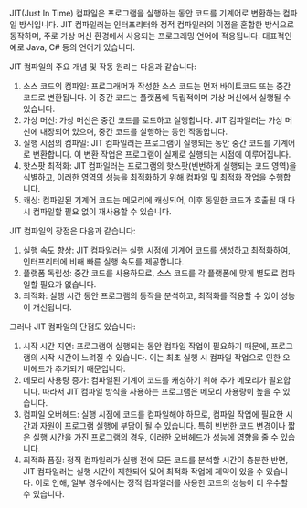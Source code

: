# 

JIT(Just In Time) 컴파일은 프로그램을 실행하는 동안 코드를 기계어로 변환하는 컴파일 방식입니다. JIT 컴파일러는 인터프리터와 정적 컴파일러의 이점을 혼합한 방식으로 동작하며, 주로 가상 머신 환경에서 사용되는 프로그래밍 언어에 적용됩니다. 대표적인 예로 Java, C# 등의 언어가 있습니다.

JIT 컴파일의 주요 개념 및 작동 원리는 다음과 같습니다:

1. 소스 코드의 컴파일: 프로그래머가 작성한 소스 코드는 먼저 바이트코드 또는 중간 코드로 변환됩니다. 이 중간 코드는 플랫폼에 독립적이며 가상 머신에서 실행될 수 있습니다.
2. 가상 머신: 가상 머신은 중간 코드를 로드하고 실행합니다. JIT 컴파일러는 가상 머신에 내장되어 있으며, 중간 코드를 실행하는 동안 작동합니다.
3. 실행 시점의 컴파일: JIT 컴파일러는 프로그램이 실행되는 동안 중간 코드를 기계어로 변환합니다. 이 변환 작업은 프로그램이 실제로 실행되는 시점에 이루어집니다.
4. 핫스팟 최적화: JIT 컴파일러는 프로그램의 핫스팟(빈번하게 실행되는 코드 영역)을 식별하고, 이러한 영역의 성능을 최적화하기 위해 컴파일 및 최적화 작업을 수행합니다.
5. 캐싱: 컴파일된 기계어 코드는 메모리에 캐싱되어, 이후 동일한 코드가 호출될 때 다시 컴파일할 필요 없이 재사용할 수 있습니다.

JIT 컴파일의 장점은 다음과 같습니다:

1. 실행 속도 향상: JIT 컴파일러는 실행 시점에 기계어 코드를 생성하고 최적화하여, 인터프리터에 비해 빠른 실행 속도를 제공합니다.
2. 플랫폼 독립성: 중간 코드를 사용하므로, 소스 코드를 각 플랫폼에 맞게 별도로 컴파일할 필요가 없습니다.
3. 최적화: 실행 시간 동안 프로그램의 동작을 분석하고, 최적화를 적용할 수 있어 성능이 개선됩니다.

그러나 JIT 컴파일의 단점도 있습니다:

1. 시작 시간 지연: 프로그램이 실행되는 동안 컴파일 작업이 필요하기 때문에, 프로그램의 시작 시간이 느려질 수 있습니다. 이는 최초 실행 시 컴파일 작업으로 인한 오버헤드가 추가되기 때문입니다.
2. 메모리 사용량 증가: 컴파일된 기계어 코드를 캐싱하기 위해 추가 메모리가 필요합니다. 따라서 JIT 컴파일 방식을 사용하는 프로그램은 메모리 사용량이 높을 수 있습니다.
3. 컴파일 오버헤드: 실행 시점에 코드를 컴파일해야 하므로, 컴파일 작업에 필요한 시간과 자원이 프로그램 실행에 부담이 될 수 있습니다. 특히 빈번한 코드 변경이나 짧은 실행 시간을 가진 프로그램의 경우, 이러한 오버헤드가 성능에 영향을 줄 수 있습니다.
4. 최적화 품질: 정적 컴파일러가 실행 전에 모든 코드를 분석할 시간이 충분한 반면, JIT 컴파일러는 실행 시간이 제한되어 있어 최적화 작업에 제약이 있을 수 있습니다. 이로 인해, 일부 경우에서는 정적 컴파일러를 사용한 코드의 성능이 더 우수할 수 있습니다.
